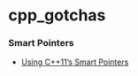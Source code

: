 # cpp_gotchas

### Smart Pointers
- [Using C++11’s Smart Pointers](http://umich.edu/~eecs381/handouts/C++11_smart_ptrs.pdf)
